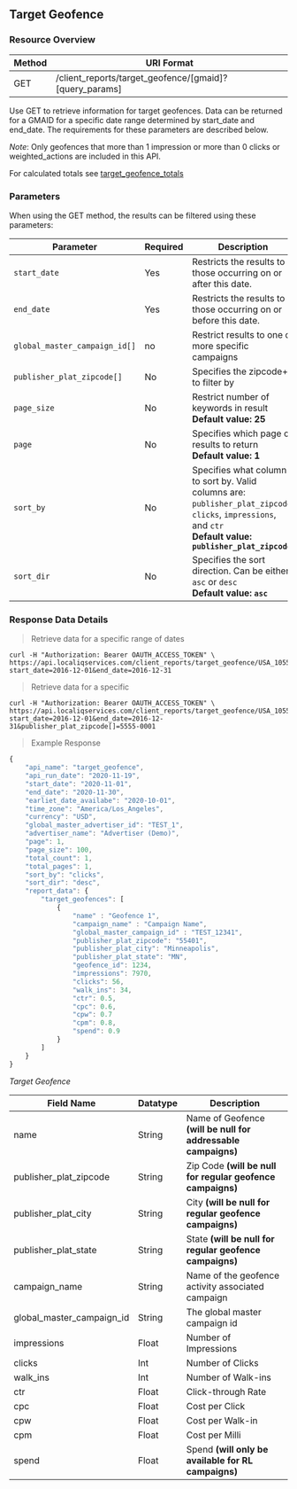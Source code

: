## Target Geofence

### Resource Overview

| Method | URI Format |
|---|---|
| GET | /client_reports/target_geofence/[gmaid]?[query_params] |

Use GET to retrieve information for target geofences. Data can be returned for a GMAID for a specific date range determined by start_date and end_date.  The requirements for these parameters are described below.

*Note*: Only geofences that more than 1 impression or more than 0 clicks or weighted_actions are included in this API.

For calculated totals see [target_geofence_totals](https://github.com/GannettDigital/api-docs/blob/master/source/includes/_target_geofence_totals.md)
### Parameters

When using the GET method, the results can be filtered using these parameters:

| Parameter | Required | Description |
|---|---|---|
|`start_date`|Yes|Restricts the results to those occurring on or after this date.|
|`end_date`|Yes|Restricts the results to those occurring on or before this date.|
|`global_master_campaign_id[]`| no |Restrict results to one or more specific campaigns|
|`publisher_plat_zipcode[]`|No|Specifies the zipcode+4 to filter by|
|`page_size`|No|Restrict number of keywords in result <br><b>Default value: 25</b> |
|`page`|No|Specifies which page of results to return <br><b>Default value: 1</b>|
|`sort_by`|No|Specifies what column to sort by.  Valid columns are: `publisher_plat_zipcode`, `clicks`, `impressions`, and `ctr` <br><b>Default value: `publisher_plat_zipcode`</b>|
|`sort_dir`|No|Specifies the sort direction.  Can be either `asc` or `desc` <br><b>Default value: `asc`</b>|

### Response Data Details

> Retrieve data for a specific range of dates

```
curl -H "Authorization: Bearer OAUTH_ACCESS_TOKEN" \
https://api.localiqservices.com/client_reports/target_geofence/USA_105569?start_date=2016-12-01&end_date=2016-12-31
```

> Retrieve data for a specific

```
curl -H "Authorization: Bearer OAUTH_ACCESS_TOKEN" \
https://api.localiqservices.com/client_reports/target_geofence/USA_105569?start_date=2016-12-01&end_date=2016-12-31&publisher_plat_zipcode[]=5555-0001
```

> Example Response

```javascript
{
    "api_name": "target_geofence",
    "api_run_date": "2020-11-19",
    "start_date": "2020-11-01",
    "end_date": "2020-11-30",
    "earliet_date_availabe": "2020-10-01",
    "time_zone": "America/Los_Angeles",
    "currency": "USD",
    "global_master_advertiser_id": "TEST_1",
    "advertiser_name": "Advertiser (Demo)",
    "page": 1,
    "page_size": 100,
    "total_count": 1,
    "total_pages": 1,
    "sort_by": "clicks",
    "sort_dir": "desc",
    "report_data": {
        "target_geofences": [
            {
                "name" : "Geofence 1",
                "campaign_name" : "Campaign Name",
                "global_master_campaign_id" : "TEST_12341",
                "publisher_plat_zipcode": "55401",
                "publisher_plat_city": "Minneapolis",
                "publisher_plat_state": "MN",
                "geofence_id": 1234,
                "impressions": 7970,
                "clicks": 56,
                "walk_ins": 34,
                "ctr": 0.5,
                "cpc": 0.6,
                "cpw": 0.7
                "cpm": 0.8, 
                "spend": 0.9
            }
        ]
    }
}
```
*Target Geofence*

| Field Name | Datatype | Description |
|---|---|---|
|name | String | Name of Geofence <b>(will be null for addressable campaigns)</b> |
|publisher_plat_zipcode | String | Zip Code <b>(will be null for regular geofence campaigns)</b> |
|publisher_plat_city | String | City <b>(will be null for regular geofence campaigns)</b> |
|publisher_plat_state | String | State <b>(will be null for regular geofence campaigns)</b> |
|campaign_name | String | Name of the geofence activity associated campaign |
|global_master_campaign_id | String | The global master campaign id|
|impressions | Float | Number of Impressions |
|clicks | Int | Number of Clicks |
|walk_ins | Int | Number of Walk-ins |
|ctr | Float | Click-through Rate |
|cpc | Float | Cost per Click |
|cpw | Float | Cost per Walk-in |
|cpm | Float | Cost per Milli |
|spend | Float | Spend <b>(will only be available for RL campaigns)</b> |
```
